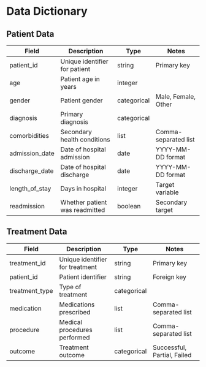 # Data Dictionary

## Patient Data

| Field | Description | Type | Notes |
|-------|-------------|------|-------|
| patient_id | Unique identifier for patient | string | Primary key |
| age | Patient age in years | integer | |
| gender | Patient gender | categorical | Male, Female, Other |
| diagnosis | Primary diagnosis | categorical | |
| comorbidities | Secondary health conditions | list | Comma-separated list |
| admission_date | Date of hospital admission | date | YYYY-MM-DD format |
| discharge_date | Date of hospital discharge | date | YYYY-MM-DD format |
| length_of_stay | Days in hospital | integer | Target variable |
| readmission | Whether patient was readmitted | boolean | Secondary target |

## Treatment Data

| Field | Description | Type | Notes |
|-------|-------------|------|-------|
| treatment_id | Unique identifier for treatment | string | Primary key |
| patient_id | Patient identifier | string | Foreign key |
| treatment_type | Type of treatment | categorical | |
| medication | Medications prescribed | list | Comma-separated list |
| procedure | Medical procedures performed | list | Comma-separated list |
| outcome | Treatment outcome | categorical | Successful, Partial, Failed |
